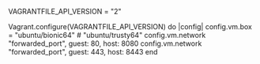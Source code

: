 VAGRANTFILE_API_VERSION = "2"

Vagrant.configure(VAGRANTFILE_API_VERSION) do |config|
  config.vm.box = "ubuntu/bionic64"  # "ubuntu/trusty64"
  config.vm.network "forwarded_port", guest: 80, host: 8080
  config.vm.network "forwarded_port", guest: 443, host: 8443
end

